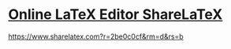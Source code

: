 # <a href="https://www.sharelatex.com?r=2be0c0cf&rm=d&rs=b">Online LaTeX Editor ShareLaTeX</a>
https://www.sharelatex.com?r=2be0c0cf&rm=d&rs=b

